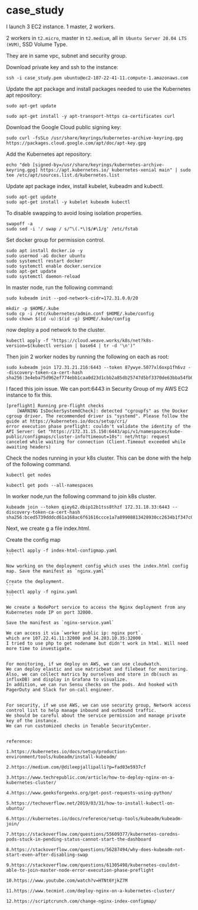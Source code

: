 # case_study

I launch 3 EC2 instance. 1 master, 2 workers.

2 workers in `t2.micro`, master in `t2.medium`,  all in` Ubuntu Server 20.04 LTS (HVM)`, SSD Volume Type.

They are in same vpc, subnet and security group.

Download private key and ssh to the instance:

```ssh -i case_study.pem ubuntu@ec2-107-22-41-11.compute-1.amazonaws.com```


Update the apt package and install packages needed to use the Kubernetes apt repository:

```
sudo apt-get update

sudo apt-get install -y apt-transport-https ca-certificates curl
```
Download the Google Cloud public signing key:

```
sudo curl -fsSLo /usr/share/keyrings/kubernetes-archive-keyring.gpg https://packages.cloud.google.com/apt/doc/apt-key.gpg
```

Add the Kubernetes apt repository:

```
echo "deb [signed-by=/usr/share/keyrings/kubernetes-archive-keyring.gpg] https://apt.kubernetes.io/ kubernetes-xenial main" | sudo tee /etc/apt/sources.list.d/kubernetes.list
```

Update apt package index, install kubelet, kubeadm and kubectl.
```
sudo apt-get update
sudo apt-get install -y kubelet kubeadm kubectl
```
To disable swapping to avoid losing isolation properties.

```
swapoff -a
sudo sed -i '/ swap / s/^\(.*\)$/#\1/g' /etc/fstab
```

Set docker group for permission control.
```
sudo apt install docker.io -y
sudo usermod -aG docker ubuntu
sudo systemctl restart docker
sudo systemctl enable docker.service
sudo apt-get update
sudo systemctl daemon-reload
```

In master node, run the following command:
```
sudo kubeadm init --pod-network-cidr=172.31.0.0/20
```
```
mkdir -p $HOME/.kube
sudo cp -i /etc/kubernetes/admin.conf $HOME/.kube/config
sudo chown $(id -u):$(id -g) $HOME/.kube/config
```

now deploy a pod network to the cluster.

```
kubectl apply -f "https://cloud.weave.works/k8s/net?k8s-version=$(kubectl version | base64 | tr -d '\n')"
```

Then  join 2 worker nodes by running the following on each as root:
```
sudo kubeadm join 172.31.21.216:6443 --token 87ywye.5077xl6oxp1fh6vz --discovery-token-ca-cert-hash sha256:3e4eba75d962ef774ebb1caa0d23d1cbb2a85db25747d5bf3370de63bba54fb0
```
I faced this join issue. We can port:6443 in Security Group of my AWS EC2 instance to fix this.

```
[preflight] Running pre-flight checks
	[WARNING IsDockerSystemdCheck]: detected "cgroupfs" as the Docker cgroup driver. The recommended driver is "systemd". Please follow the guide at https://kubernetes.io/docs/setup/cri/
error execution phase preflight: couldn't validate the identity of the API Server: Get "https://172.31.15.150:6443/api/v1/namespaces/kube-public/configmaps/cluster-info?timeout=10s": net/http: request canceled while waiting for connection (Client.Timeout exceeded while awaiting headers)
```


Check the nodes running in your k8s cluster. This can be done with the help of the following command.
```
kubectl get nodes
```
```
kubectl get pods --all-namespaces
```


In worker node,run the following command to join k8s cluster.
```
kubeadm join --token qiey62.dbip12b1tss8thzf 172.31.18.33:6443 --discovery-token-ca-cert-hash sha256:bced5739dddcd61a168ac6f61616ccce1a7a89908813428930cc2634b1f347c0
```

Next, we create g a file index.html.

Create the config map

````
kubectl apply -f index-html-configmap.yaml
```

Now working on the deployment config which uses the index.html config map. Save the manifest as `nginx.yaml`

Create the deployment.
```
kubectl apply -f nginx.yaml
```

We create a NodePort service to access the Nginx deployment from any Kubernetes node IP on port 32000.

Save the manifest as `nginx-service.yaml`

We can access it via `worker public ip: nginx port`.
which are 107.22.41.11:32000 and 34.203.10.35:32000
I tried to use php to get nodename but didn't work in html. Will need more time to investigate.


For monitoring, if we deploy on AWS, we can use cloudwatch.
We can deploy elastic and use matricbeat and filebeat for monitoring.
Also, we can collect matrics by ourselves and store in db(such as influxDB) and display in Grafana to visualize.
In addition, we can run Sensu checks on the pods. And hooked with PagerDuty and Slack for on-call engineer.


For security, if we use AWS, we can use security group, Network access control list to help manage inbound and outbound traffic.
We should be careful about the service permission and manage private key of the instance.
We can run customized checks in Tenable SecurityCenter.


reference:

1.https://kubernetes.io/docs/setup/production-environment/tools/kubeadm/install-kubeadm/

2.https://medium.com/@dileepjallipalli?p=fad03e5937cf

3.https://www.techrepublic.com/article/how-to-deploy-nginx-on-a-kubernetes-cluster/

4.https://www.geeksforgeeks.org/get-post-requests-using-python/

5.https://techoverflow.net/2019/03/31/how-to-install-kubectl-on-ubuntu/

6.https://kubernetes.io/docs/reference/setup-tools/kubeadm/kubeadm-join/

7.https://stackoverflow.com/questions/55609377/kubernetes-coredns-pods-stuck-in-pending-status-cannot-start-the-dashboard

8.https://stackoverflow.com/questions/56287494/why-does-kubeadm-not-start-even-after-disabling-swap

9.https://stackoverflow.com/questions/61305498/kubernetes-couldnt-able-to-join-master-node-error-execution-phase-preflight

10.https://www.youtube.com/watch?v=HTNt6YjkZ7M

11.https://www.tecmint.com/deploy-nginx-on-a-kubernetes-cluster/

12.https://scriptcrunch.com/change-nginx-index-configmap/
